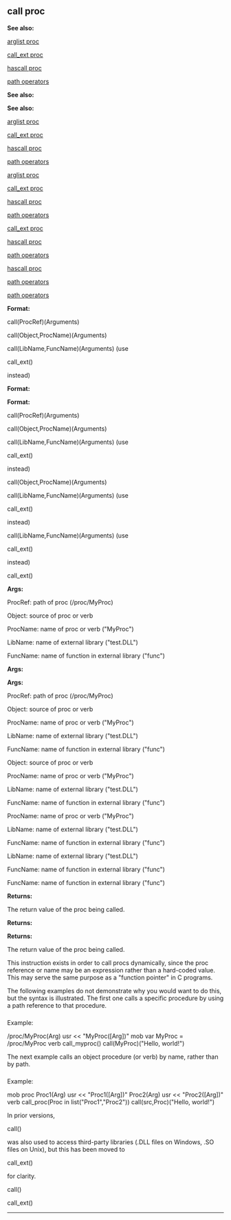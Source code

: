 

 call proc
-----------




**See also:** 


[arglist proc](#/proc/arglist) 

[call\_ext proc](#/proc/call_ext) 

[hascall proc](#/proc/hascall) 

[path operators](#/operator/path) 






**See also:** 

**See also:**

[arglist proc](#/proc/arglist) 

[call\_ext proc](#/proc/call_ext) 

[hascall proc](#/proc/hascall) 

[path operators](#/operator/path) 




[arglist proc](#/proc/arglist)

[call\_ext proc](#/proc/call_ext) 

[hascall proc](#/proc/hascall) 

[path operators](#/operator/path) 



[call\_ext proc](#/proc/call_ext)

[hascall proc](#/proc/hascall) 

[path operators](#/operator/path) 


[hascall proc](#/proc/hascall)

[path operators](#/operator/path) 

[path operators](#/operator/path)


**Format:** 


 call(ProcRef)(Arguments)
 
 call(Object,ProcName)(Arguments)
 
 call(LibName,FuncName)(Arguments) (use
 
 call\_ext()
 
 instead)
 




**Format:** 

**Format:**

 call(ProcRef)(Arguments)
 
 call(Object,ProcName)(Arguments)
 
 call(LibName,FuncName)(Arguments) (use
 
 call\_ext()
 
 instead)
 



 call(Object,ProcName)(Arguments)
 
 call(LibName,FuncName)(Arguments) (use
 
 call\_ext()
 
 instead)
 


 call(LibName,FuncName)(Arguments) (use
 
 call\_ext()
 
 instead)


 call\_ext()



**Args:** 


 ProcRef: path of proc (/proc/MyProc)
 
 Object: source of proc or verb
 
 ProcName: name of proc or verb ("MyProc")
 
 LibName: name of external library ("test.DLL")
 
 FuncName: name of function in external library ("func")
 






**Args:** 

**Args:**

 ProcRef: path of proc (/proc/MyProc)
 
 Object: source of proc or verb
 
 ProcName: name of proc or verb ("MyProc")
 
 LibName: name of external library ("test.DLL")
 
 FuncName: name of function in external library ("func")
 





 Object: source of proc or verb
 
 ProcName: name of proc or verb ("MyProc")
 
 LibName: name of external library ("test.DLL")
 
 FuncName: name of function in external library ("func")
 




 ProcName: name of proc or verb ("MyProc")
 
 LibName: name of external library ("test.DLL")
 
 FuncName: name of function in external library ("func")
 



 LibName: name of external library ("test.DLL")
 
 FuncName: name of function in external library ("func")
 


 FuncName: name of function in external library ("func")



**Returns:** 


 The return value of the proc being called.
 


**Returns:** 

**Returns:**

 The return value of the proc being called.


 This instruction exists in order to call procs dynamically, since the proc
reference or name may be an expression rather than a hard-coded value. This
may serve the same purpose as a "function pointer" in C programs.




 The following examples do not demonstrate why you would want to do this,
but the syntax is illustrated. The first one calls a specific procedure by
using a path reference to that procedure.



### 
 Example:



 /proc/MyProc(Arg)
 usr << "MyProc([Arg])"
mob
 var
 MyProc = /proc/MyProc
 verb
 call\_myproc()
 call(MyProc)("Hello, world!")


 The next example calls an object procedure (or verb) by name, rather than
by path.



### 
 Example:



 mob
 proc
 Proc1(Arg)
 usr << "Proc1([Arg])"
 Proc2(Arg)
 usr << "Proc2([Arg])"
 verb
 call\_proc(Proc in list("Proc1","Proc2"))
 call(src,Proc)("Hello, world!")


 In prior versions,
 
 call()
 
 was also used to access third-party
libraries (.DLL files on Windows, .SO files on Unix), but this has been moved
to
 
 call\_ext()
 
 for clarity.




 call()


 call\_ext()



---


